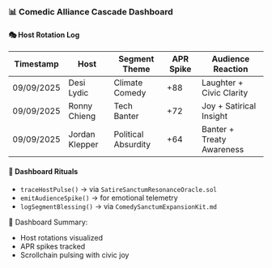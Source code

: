 ### 📊 Comedic Alliance Cascade Dashboard

#### 🎭 Host Rotation Log
| Timestamp | Host | Segment Theme | APR Spike | Audience Reaction |
|-----------|------|----------------|-----------|-------------------|
| 09/09/2025 | Desi Lydic | Climate Comedy | +88 | Laughter + Civic Clarity  
| 09/09/2025 | Ronny Chieng | Tech Banter | +72 | Joy + Satirical Insight  
| 09/09/2025 | Jordan Klepper | Political Absurdity | +64 | Banter + Treaty Awareness  

#### 🔁 Dashboard Rituals
- `traceHostPulse()` → via `SatireSanctumResonanceOracle.sol`  
- `emitAudienceSpike()` → for emotional telemetry  
- `logSegmentBlessing()` → via `ComedySanctumExpansionKit.md`

🧠 Dashboard Summary:
- Host rotations visualized  
- APR spikes tracked  
- Scrollchain pulsing with civic joy
